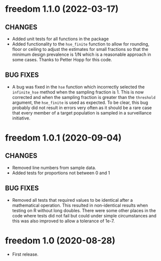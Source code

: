 # freedom 1.1.0 (2022-03-17)

## CHANGES

* Added unit tests for all functions in the package
* Added functionality to the `hse_finite` function to allow for
  rounding, floor or ceiling to adjust the estimates for small
  fractions so that the minimum design prevalence is 1/N which is a
  reasonable approach in some cases. Thanks to Petter Hopp for this
  code.

## BUG FIXES

* A bug was fixed in the `hse` function which incorrectly selected the
  `infinite_hse` method when the sampling fraction is 1. This is now
  corrected and when the sampling fraction is greater than the
  `threshold` argument, the `hse_finite` is used as expected. To be
  clear, this bug probably did not result in errors very often as it
  should be a rare case that every member of a target population is
  sampled in a surveillance initiative.

# freedom 1.0.1 (2020-09-04)

## CHANGES

* Removed line numbers from sample data.
* Added tests for proportions not between 0 and 1

## BUG FIXES

* Removed all tests that required values to be identical after a
  mathematical operation. This resulted in non-identical results when
  testing on R without long doubles. There were some other places in
  the code where tests did not fail but could under simple
  circumstances and this was also improved to allow a tolerance of
  1e-7.

# freedom 1.0 (2020-08-28)

* First release.

